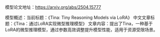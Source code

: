 模型论文地址：https://arxiv.org/abs/2504.15777

模型概述：当前标题：《Tina: Tiny Reasoning Models via LoRA》
中文文章标题：《Tina：通过LoRA实现微型推理模型》
文章内容：提出了Tina，一种基于LoRA的微型推理模型，通过参数高效调整提升模型性能，适用于资源受限场景。
